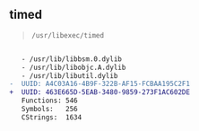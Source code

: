 ## timed

> `/usr/libexec/timed`

```diff

   - /usr/lib/libbsm.0.dylib
   - /usr/lib/libobjc.A.dylib
   - /usr/lib/libutil.dylib
-  UUID: A4C03A16-4B9F-322B-AF15-FCBAA195C2F1
+  UUID: 463E665D-5EAB-3480-9859-273F1AC602DE
   Functions: 546
   Symbols:   256
   CStrings:  1634

```
